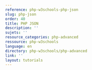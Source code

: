 ```yaml
---
reference: php-w3schools-php-json
slug: php-json
order: 40
title: PHP JSON
description: ''
sujets: ''
resource_categories: php-advanced
ressource: php-w3schools
language: en
directory: php-w3schools/php-advanced
link: ''
layout: tutorials
---
```

